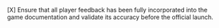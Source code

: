 [X] Ensure that all player feedback has been fully incorporated into the game documentation and validate its accuracy before the official launch.